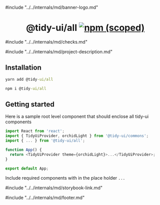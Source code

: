 #include "../../internals/md/banner-logo.md"

<h1 align="center">
  @tidy-ui/all
  <a href="https://www.npmjs.com/package/@tidy-ui/all">
    <img alt="npm (scoped)" src="https://img.shields.io/npm/v/@tidy-ui/all" />
  </a>
</h1>
#include "../../internals/md/checks.md"

#include "../../internals/md/project-description.md"

## Installation

```cmd
yarn add @tidy-ui/all
```

```cmd
npm i @tidy-ui/all
```

## Getting started

Here is a sample root level component that should enclose all tidy-ui components

```typescript
import React from 'react';
import { TidyUiProvider, orchidLight } from '@tidy-ui/commons';
import { ... } from '@tidy-ui/all';

function App() {
  return <TidyUiProvider theme={orchidLight}>...</TidyUiProvider>;
}

export default App;
```

Include required components with in the place holder `...`

#include "../../internals/md/storybook-link.md"

#include "../../internals/md/footer.md"

